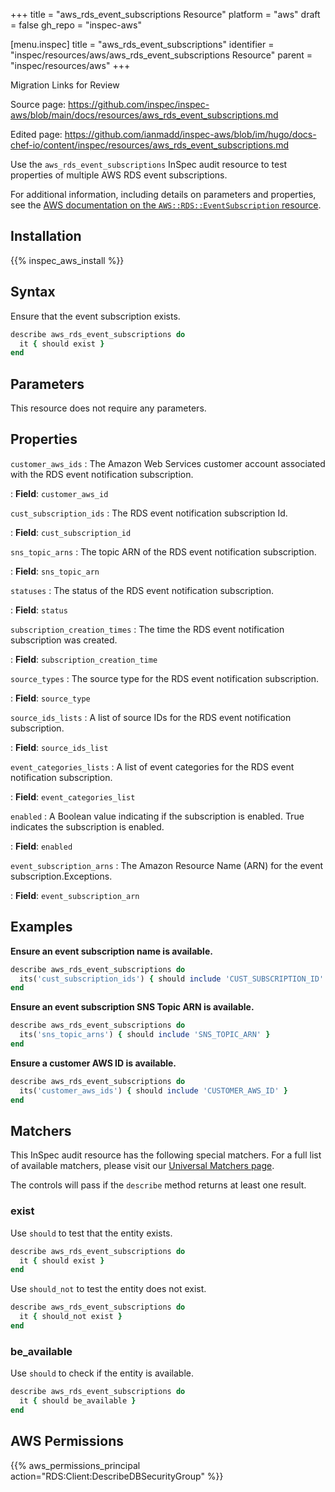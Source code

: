+++
title = "aws_rds_event_subscriptions Resource"
platform = "aws"
draft = false
gh_repo = "inspec-aws"

[menu.inspec]
title = "aws_rds_event_subscriptions"
identifier = "inspec/resources/aws/aws_rds_event_subscriptions Resource"
parent = "inspec/resources/aws"
+++

<div class="admonition-note">
<p class="admonition-note-title">Migration Links for Review</p>
<div class="admonition-note-text">
<p>Source page: <a href="https://github.com/inspec/inspec-aws/blob/main/docs/resources/aws_rds_event_subscriptions.md">https://github.com/inspec/inspec-aws/blob/main/docs/resources/aws_rds_event_subscriptions.md</a></p>
<p>Edited page: <a href="https://github.com/ianmadd/inspec-aws/blob/im/hugo/docs-chef-io/content/inspec/resources/aws_rds_event_subscriptions.md">https://github.com/ianmadd/inspec-aws/blob/im/hugo/docs-chef-io/content/inspec/resources/aws_rds_event_subscriptions.md</a></p>
</div>
</div>


Use the `aws_rds_event_subscriptions` InSpec audit resource to test properties of multiple AWS RDS event subscriptions.

For additional information, including details on parameters and properties, see the [AWS documentation on the `AWS::RDS::EventSubscription` resource](https://docs.aws.amazon.com/AWSCloudFormation/latest/UserGuide/aws-resource-rds-eventsubscription.html).

## Installation

{{% inspec_aws_install %}}

## Syntax

Ensure that the event subscription exists.

```ruby
describe aws_rds_event_subscriptions do
  it { should exist }
end
```

## Parameters

This resource does not require any parameters.

## Properties

`customer_aws_ids`
: The Amazon Web Services customer account associated with the RDS event notification subscription.

: **Field**: `customer_aws_id`

`cust_subscription_ids`
: The RDS event notification subscription Id.

: **Field**: `cust_subscription_id`

`sns_topic_arns`
: The topic ARN of the RDS event notification subscription.

: **Field**: `sns_topic_arn`

`statuses`
: The status of the RDS event notification subscription.

: **Field**: `status`

`subscription_creation_times`
: The time the RDS event notification subscription was created.

: **Field**: `subscription_creation_time`

`source_types`
: The source type for the RDS event notification subscription.

: **Field**: `source_type`

`source_ids_lists`
: A list of source IDs for the RDS event notification subscription.

: **Field**: `source_ids_list`

`event_categories_lists`
: A list of event categories for the RDS event notification subscription.

: **Field**: `event_categories_list`

`enabled`
: A Boolean value indicating if the subscription is enabled. True indicates the subscription is enabled.

: **Field**: `enabled`

`event_subscription_arns`
: The Amazon Resource Name (ARN) for the event subscription.Exceptions.

: **Field**: `event_subscription_arn`

## Examples

**Ensure an event subscription name is available.**

```ruby
describe aws_rds_event_subscriptions do
  its('cust_subscription_ids') { should include 'CUST_SUBSCRIPTION_ID' }
end
```

**Ensure an event subscription SNS Topic ARN is available.**

```ruby
describe aws_rds_event_subscriptions do
  its('sns_topic_arns') { should include 'SNS_TOPIC_ARN' }
end
```

**Ensure a customer AWS ID is available.**

```ruby
describe aws_rds_event_subscriptions do
  its('customer_aws_ids') { should include 'CUSTOMER_AWS_ID' }
end
```

## Matchers

This InSpec audit resource has the following special matchers. For a full list of available matchers, please visit our [Universal Matchers page](https://www.inspec.io/docs/reference/matchers/).

The controls will pass if the `describe` method returns at least one result.

### exist

Use `should` to test that the entity exists.

```ruby
describe aws_rds_event_subscriptions do
  it { should exist }
end
```

Use `should_not` to test the entity does not exist.

```ruby
describe aws_rds_event_subscriptions do
  it { should_not exist }
end
```

### be_available

Use `should` to check if the entity is available.

```ruby
describe aws_rds_event_subscriptions do
  it { should be_available }
end
```

## AWS Permissions

{{% aws_permissions_principal action="RDS:Client:DescribeDBSecurityGroup" %}}
